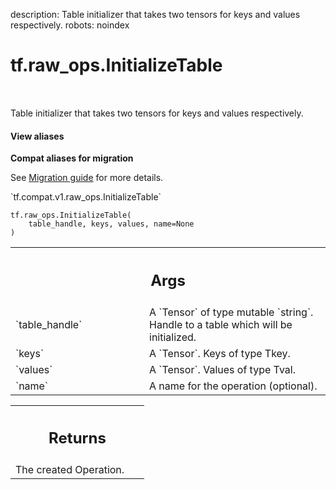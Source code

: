 description: Table initializer that takes two tensors for keys and values respectively.
robots: noindex

# tf.raw_ops.InitializeTable

<!-- Insert buttons and diff -->

<table class="tfo-notebook-buttons tfo-api nocontent" align="left">

</table>



Table initializer that takes two tensors for keys and values respectively.

<section class="expandable">
  <h4 class="showalways">View aliases</h4>
  <p>
<b>Compat aliases for migration</b>
<p>See
<a href="https://www.tensorflow.org/guide/migrate">Migration guide</a> for
more details.</p>
<p>`tf.compat.v1.raw_ops.InitializeTable`</p>
</p>
</section>

<pre class="devsite-click-to-copy prettyprint lang-py tfo-signature-link">
<code>tf.raw_ops.InitializeTable(
    table_handle, keys, values, name=None
)
</code></pre>



<!-- Placeholder for "Used in" -->


<!-- Tabular view -->
 <table class="responsive fixed orange">
<colgroup><col width="214px"><col></colgroup>
<tr><th colspan="2"><h2 class="add-link">Args</h2></th></tr>

<tr>
<td>
`table_handle`
</td>
<td>
A `Tensor` of type mutable `string`.
Handle to a table which will be initialized.
</td>
</tr><tr>
<td>
`keys`
</td>
<td>
A `Tensor`. Keys of type Tkey.
</td>
</tr><tr>
<td>
`values`
</td>
<td>
A `Tensor`. Values of type Tval.
</td>
</tr><tr>
<td>
`name`
</td>
<td>
A name for the operation (optional).
</td>
</tr>
</table>



<!-- Tabular view -->
 <table class="responsive fixed orange">
<colgroup><col width="214px"><col></colgroup>
<tr><th colspan="2"><h2 class="add-link">Returns</h2></th></tr>
<tr class="alt">
<td colspan="2">
The created Operation.
</td>
</tr>

</table>

